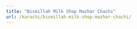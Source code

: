 ```yaml
---
title: "Bismillah Milk Shop Mazhar Chachi"
url: /karachi/bismillah-milk-shop-mazhar-chachi/
---
```

